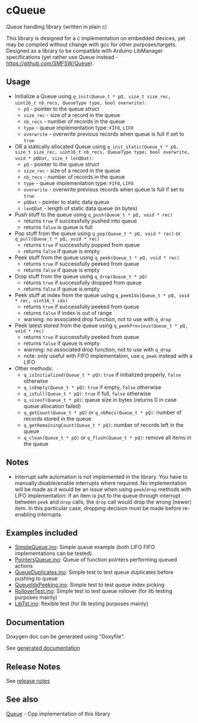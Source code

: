 # cQueue

Queue handling library (written in plain c)

This library is designed for a c implementation on embedded devices, yet may be compiled without change with gcc for other purposes/targets.
Designed as a library to be compatible with Arduino LibManager specifications (yet rather use Queue instead - https://github.com/SMFSW/Queue).

## Usage

- Initialize a Queue using `q_init(Queue_t * pQ, size_t size_rec, uint16_t nb_recs, QueueType type, bool overwrite)`:
  - `pQ` - pointer to the queue struct
  - `size_rec` - size of a record in the queue
  - `nb_recs` - number of records in the queue
  - `type` - queue implementation type: `FIFO`, `LIFO`
  - `overwrite` - overwrite previous records when queue is full if set to `true`
- OR a statically allocated Queue using `q_init_static(Queue_t * pQ, size_t size_rec, uint16_t nb_recs, QueueType type, bool overwrite, void * pQDat, size_t lenQDat)`:
  - `pQ` - pointer to the queue struct
  - `size_rec` - size of a record in the queue
  - `nb_recs` - number of records in the queue
  - `type` - queue implementation type: `FIFO`, `LIFO`
  - `overwrite` - overwrite previous records when queue is full if set to `true`
  - `pQDat` - pointer to static data queue
  - `lenQDat` - length of static data queue (in bytes)
- Push stuff to the queue using `q_push(Queue_t * pQ, void * rec)`
  - returns `true` if successfully pushed into queue
  - returns `false` is queue is full
- Pop stuff from the queue using `q_pop(Queue_t * pQ, void * rec)` or `q_pull(Queue_t * pQ, void * rec)`
  - returns `true` if successfully popped from queue
  - returns `false` if queue is empty
- Peek stuff from the queue using `q_peek(Queue_t * pQ, void * rec)`
  - returns `true` if successfully peeked from queue
  - returns `false` if queue is empty
- Drop stuff from the queue using `q_drop(Queue_t * pQ)`
  - returns `true` if successfully dropped from queue
  - returns `false` if queue is empty
- Peek stuff at index from the queue using `q_peekIdx(Queue_t * pQ, void * rec, uint16_t idx)`
  - returns `true` if successfully peeked from queue
  - returns `false` if index is out of range
  - warning: no associated drop function, not to use with `q_drop`
- Peek latest stored from the queue using `q_peekPrevious(Queue_t * pQ, void * rec)`
  - returns `true` if successfully peeked from queue
  - returns `false` if queue is empty
  - warning: no associated drop function, not to use with `q_drop`
  - note: only useful with FIFO implementation, use `q_peek` instead with a LIFO
- Other methods:
  - `q_isInitialized(Queue_t * pQ)`: `true` if initialized properly, `false` otherwise
  - `q_isEmpty(Queue_t * pQ)`: `true` if empty, `false` otherwise
  - `q_isFull(Queue_t * pQ)`: `true` if full, `false` otherwise
  - `q_sizeof(Queue_t * pQ)`: queue size in bytes (returns 0 in case queue allocation failed)
  - `q_getCount(Queue_t * pQ)` or `q_nbRecs(Queue_t * pQ)`: number of records stored in the queue
  - `q_getRemainingCount(Queue_t * pQ)`: number of records left in the queue
  - `q_clean(Queue_t * pQ)` or `q_flush(Queue_t * pQ)`: remove all items in the queue

## Notes

- Interrupt safe automation is not implemented in the library. You have to manually disable/enable interrupts where required.
No implementation will be made as it would be an issue when using `peek`/`drop` methods with LIFO implementation:
if an item is put to the queue through interrupt between `peek` and `drop` calls, the `drop` call would drop the wrong (newer) item.
In this particular case, dropping decision must be made before re-enabling interrupts.

## Examples included

- [SimpleQueue.ino](examples/SimpleQueue/SimpleQueue.ino): Simple queue example (both LIFO FIFO implementations can be tested)
- [PointersQueue.ino](examples/PointersQueue/PointersQueue.ino): Queue of function pointers performing queued actions
- [QueueDuplicates.ino](examples/QueueDuplicates/QueueDuplicates.ino): Simple test to test queue duplicates before pushing to queue
- [QueueIdxPeeking.ino](examples/QueueIdxPeeking/QueueIdxPeeking.ino): Simple test to test queue index picking
- [RolloverTest.ino](examples/RolloverTest/RolloverTest.ino): Simple test to test queue rollover (for lib testing purposes mainly)
- [LibTst.ino](examples/LibTst/LibTst.ino): flexible test (for lib testing purposes mainly)

## Documentation

Doxygen doc can be generated using "Doxyfile".

See [generated documentation](https://smfsw.github.io/cQueue/)

## Release Notes

See [release notes](ReleaseNotes.md)

## See also

[Queue](https://github.com/SMFSW/Queue) - Cpp implementation of this library
